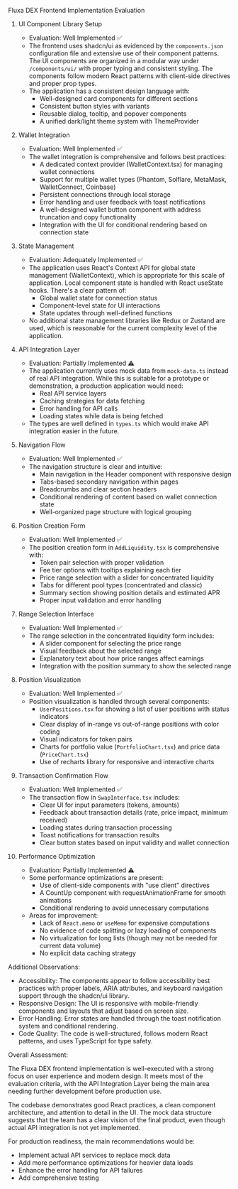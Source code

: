 Fluxa DEX Frontend Implementation Evaluation

1.  UI Component Library Setup

    - Evaluation: Well Implemented ✅
    - The frontend uses shadcn/ui as evidenced by the `components.json` configuration file and extensive use of their component patterns. The UI components are organized in a modular way under `/components/ui/` with proper typing and consistent styling. The components follow modern React patterns with client-side directives and proper prop types.
    - The application has a consistent design language with:
      - Well-designed card components for different sections
      - Consistent button styles with variants
      - Reusable dialog, tooltip, and popover components
      - A unified dark/light theme system with ThemeProvider

2.  Wallet Integration

    - Evaluation: Well Implemented ✅
    - The wallet integration is comprehensive and follows best practices:
      - A dedicated context provider (WalletContext.tsx) for managing wallet connections
      - Support for multiple wallet types (Phantom, Solflare, MetaMask, WalletConnect, Coinbase)
      - Persistent connections through local storage
      - Error handling and user feedback with toast notifications
      - A well-designed wallet button component with address truncation and copy functionality
      - Integration with the UI for conditional rendering based on connection state

3.  State Management

    - Evaluation: Adequately Implemented ✅
    - The application uses React's Context API for global state management (WalletContext), which is appropriate for this scale of application. Local component state is handled with React useState hooks. There's a clear pattern of:
      - Global wallet state for connection status
      - Component-level state for UI interactions
      - State updates through well-defined functions
    - No additional state management libraries like Redux or Zustand are used, which is reasonable for the current complexity level of the application.

4.  API Integration Layer

    - Evaluation: Partially Implemented ⚠️
    - The application currently uses mock data from `mock-data.ts` instead of real API integration. While this is suitable for a prototype or demonstration, a production application would need:
      - Real API service layers
      - Caching strategies for data fetching
      - Error handling for API calls
      - Loading states while data is being fetched
    - The types are well defined in `types.ts` which would make API integration easier in the future.

5.  Navigation Flow

    - Evaluation: Well Implemented ✅
    - The navigation structure is clear and intuitive:
      - Main navigation in the Header component with responsive design
      - Tabs-based secondary navigation within pages
      - Breadcrumbs and clear section headers
      - Conditional rendering of content based on wallet connection state
      - Well-organized page structure with logical grouping

6.  Position Creation Form

    - Evaluation: Well Implemented ✅
    - The position creation form in `AddLiquidity.tsx` is comprehensive with:
      - Token pair selection with proper validation
      - Fee tier options with tooltips explaining each tier
      - Price range selection with a slider for concentrated liquidity
      - Tabs for different pool types (concentrated and classic)
      - Summary section showing position details and estimated APR
      - Proper input validation and error handling

7.  Range Selection Interface

    - Evaluation: Well Implemented ✅
    - The range selection in the concentrated liquidity form includes:
      - A slider component for selecting the price range
      - Visual feedback about the selected range
      - Explanatory text about how price ranges affect earnings
      - Integration with the position summary to show the selected range

8.  Position Visualization

    - Evaluation: Well Implemented ✅
    - Position visualization is handled through several components:
      - `UserPositions.tsx` for showing a list of user positions with status indicators
      - Clear display of in-range vs out-of-range positions with color coding
      - Visual indicators for token pairs
      - Charts for portfolio value (`PortfolioChart.tsx`) and price data (`PriceChart.tsx`)
      - Use of recharts library for responsive and interactive charts

9.  Transaction Confirmation Flow

    - Evaluation: Well Implemented ✅
    - The transaction flow in `SwapInterface.tsx` includes:
      - Clear UI for input parameters (tokens, amounts)
      - Feedback about transaction details (rate, price impact, minimum received)
      - Loading states during transaction processing
      - Toast notifications for transaction results
      - Clear button states based on input validity and wallet connection

10. Performance Optimization

    - Evaluation: Partially Implemented ⚠️
    - Some performance optimizations are present:
      - Use of client-side components with "use client" directives
      - A CountUp component with requestAnimationFrame for smooth animations
      - Conditional rendering to avoid unnecessary computations
    - Areas for improvement:
      - Lack of `React.memo` or `useMemo` for expensive computations
      - No evidence of code splitting or lazy loading of components
      - No virtualization for long lists (though may not be needed for current data volume)
      - No explicit data caching strategy

Additional Observations:

- Accessibility: The components appear to follow accessibility best practices with proper labels, ARIA attributes, and keyboard navigation support through the shadcn/ui library.
- Responsive Design: The UI is responsive with mobile-friendly components and layouts that adjust based on screen size.
- Error Handling: Error states are handled through the toast notification system and conditional rendering.
- Code Quality: The code is well-structured, follows modern React patterns, and uses TypeScript for type safety.

Overall Assessment:

The Fluxa DEX frontend implementation is well-executed with a strong focus on user experience and modern design. It meets most of the evaluation criteria, with the API Integration Layer being the main area needing further development before production use.

The codebase demonstrates good React practices, a clean component architecture, and attention to detail in the UI. The mock data structure suggests that the team has a clear vision of the final product, even though actual API integration is not yet implemented.

For production readiness, the main recommendations would be:

- Implement actual API services to replace mock data
- Add more performance optimizations for heavier data loads
- Enhance the error handling for API failures
- Add comprehensive testing
